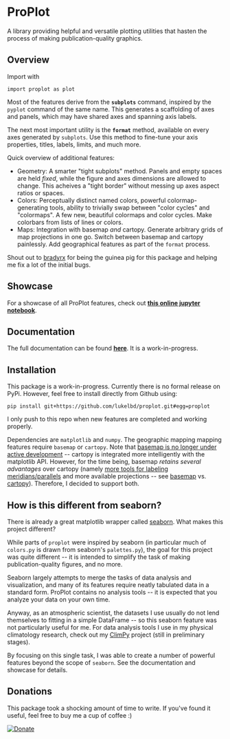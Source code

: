 # ProPlot
A library providing helpful and versatile plotting utilities that hasten the process of making publication-quality graphics.

## Overview
Import with
```
import proplot as plot
```
Most of the features derive from the **`subplots`** command, inspired by the `pyplot` command of the same name. This generates a scaffolding of axes and panels, which may have shared axes and spanning axis labels.

The next most important utility is the **`format`** method, available on every axes generated by `subplots`. Use this method to fine-tune your axis properties, titles, labels, limits, and much more.

Quick overview of additional features:

  * Geometry: A smarter "tight subplots" method. Panels and empty spaces are held *fixed*, while the figure and axes dimensions are allowed to change. This acheives a "tight border" without messing up axes aspect ratios or spaces.
  * Colors: Perceptually distinct named colors, powerful colormap-generating tools, ability to trivially swap between "color cycles" and "colormaps". A few new, beautiful colormaps and color cycles. Make colorbars from lists of lines or colors.
  * Maps: Integration with basemap *and* cartopy. Generate arbitrary grids of map projections in one go. Switch between basemap and cartopy painlessly. Add geographical features as part of the `format` process.
  
Shout out to [bradyrx](https://github.com/bradyrx) for being the guinea pig for this package and helping me fix a lot of the initial bugs.

## Showcase

For a showcase of all ProPlot features, check out [**this online jupyter notebook**](https://lukelbd.github.io/tools/proplot).

## Documentation

The full documentation can be found [**here**](https://lukelbd.github.io/tools/proplot/doc). It is a work-in-progress.

## Installation
This package is a work-in-progress. Currently there is no formal release on PyPi. However, feel free to install directly from Github using:

```
pip install git+https://github.com/lukelbd/proplot.git#egg=proplot
```

I only push to this repo when new features are completed and working properly.

Dependencies are `matplotlib` and `numpy`. The geographic mapping mapping features require `basemap` or `cartopy`. Note that [basemap is no longer under active development](https://matplotlib.org/basemap/users/intro.html#cartopy-new-management-and-eol-announcement) -- cartopy is integrated more intelligently with the matplotlib API.
However, for the time being, basemap *retains several advantages* over cartopy (namely [more tools for labeling meridians/parallels](https://github.com/SciTools/cartopy/issues/881) and more available projections -- see [basemap](https://matplotlib.org/basemap/users/mapsetup.html) vs. [cartopy](https://scitools.org.uk/cartopy/docs/v0.15/crs/projections.html)). Therefore, I decided to support both.
<!-- may be preferred in some circumstances. -->

## How is this different from seaborn?
There is already a great matplotlib wrapper called [seaborn](https://seaborn.pydata.org/). What makes this project different?

While parts of `proplot` were inspired by seaborn (in particular much of `colors.py` is drawn from seaborn's `palettes.py`), the goal for this project was quite different -- it is intended to simplify the task of making publication-quality figures, and no more.

Seaborn largely attempts to merge the tasks of data analysis and visualization, and many of its features require neatly tabulated data in a standard form.
ProPlot contains no analysis tools -- it is expected that you analyze your data on your own time.

Anyway, as an atmospheric scientist, the datasets I use usually do not lend themselves to fitting in a simple DataFrame -- so this seaborn feature was not particularly useful for me.
For data analysis tools I use in my physical climatology research, check out my [ClimPy](https://github.com/lukelbd/climpy`) project (still in preliminary stages).

By focusing on this single task, I was able to create a number of powerful features beyond the scope of `seaborn`. See the documentation and showcase for details.

## Donations
This package took a shocking amount of time to write. If you've found it useful, feel free to buy me a cup of coffee :)

[![Donate](https://www.paypalobjects.com/en_US/i/btn/btn_donateCC_LG.gif)](https://www.paypal.com/cgi-bin/webscr?cmd=_s-xclick&hosted_button_id=5SP6S8RZCYMQA&source=url)
